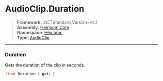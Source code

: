 # AudioClip.Duration

> **Framework**: .NETStandard,Version=v2.1  
> **Assembly**: [Heirloom.Core][0]  
> **Namespace**: [Heirloom][0]  
> **Type**: [AudioClip][1]  

--------------------------------------------------------------------------------

### Duration

Gets the duration of the clip in seconds.

```cs
float Duration { get; }
```

[0]: ../Heirloom.Core.md
[1]: Heirloom.AudioClip.md

